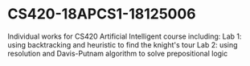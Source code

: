 # CS420-18APCS1-18125006
Individual works for CS420 Artificial Intelligent course including:
Lab 1: using backtracking and heuristic to find the knight's tour
Lab 2: using resolution and Davis-Putnam algorithm to solve prepositional logic
